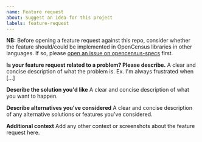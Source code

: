 ```yaml
---
name: Feature request
about: Suggest an idea for this project
labels: feature-request
---
```


**NB:** Before opening a feature request against this repo, consider whether the feature should/could be implemented in OpenCensus libraries in other languages. If so, please [open an issue on opencensus-specs](https://github.com/census-instrumentation/opencensus-specs/issues/new) first.



**Is your feature request related to a problem? Please describe.**
A clear and concise description of what the problem is. Ex. I'm always frustrated when [...]

**Describe the solution you'd like**
A clear and concise description of what you want to happen.

**Describe alternatives you've considered**
A clear and concise description of any alternative solutions or features you've considered.

**Additional context**
Add any other context or screenshots about the feature request here.
